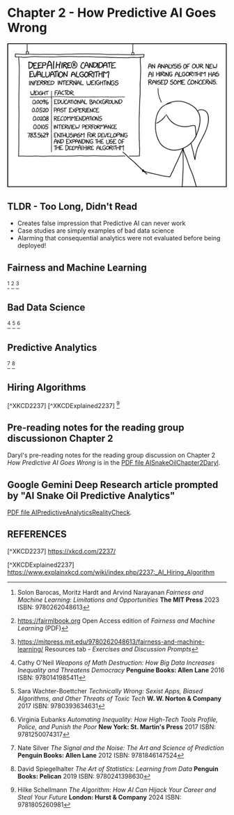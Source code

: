 # Chapter 2 - How Predictive AI Goes Wrong

![XKCD AI Hiring Algorithm](../images/ai_hiring_algorithm.png)

## TLDR - Too Long, Didn't Read

- Creates false impression that Predictive AI can never work
- Case studies are simply examples of bad data science
- Alarming that consequential analytics were not evaluated before being deployed!

## Fairness and Machine Learning

[^FairnessAndMachineLearning]
[^FairMLBookWebsite]
[^FairMLMITPressWebsite]

## Bad Data Science 

[^WeaponsOfMathDestruction]
[^TechnicallyWrong]
[^AutomatingInequality]

## Predictive Analytics

[^TheSignalAndTheNoise]
[^TheArtOfStatistics]

## Hiring Algorithms

[^XKCD2237]
[^XKCDExplained2237]
[^TheAlgorithm]

## Pre-reading notes for the reading group discussionon Chapter 2

Daryl's pre-reading notes for the reading group discussion on Chapter 2 _How Predictive AI Goes Wrong_ is in the [PDF file AISnakeOilChapter2Daryl](AISnakeOilChapter2Daryl.pdf).

## Google Gemini Deep Research article prompted by "AI Snake Oil Predictive Analytics"

[PDF file AIPredictiveAnalyticsRealityCheck](AIPredicativeAnalyticsRealityCheck.pdf).

## REFERENCES

[^XKCD2237]
    https://xkcd.com/2237/

[^XKCDExplained2237]
    https://www.explainxkcd.com/wiki/index.php/2237:_AI_Hiring_Algorithm

[^FairnessAndMachineLearning]:
    Solon Barocas, Moritz Hardt and Arvind Narayanan _Fairness and Machine Learning: Limitations and Opportunities_ **The MIT Press** 2023 ISBN: 9780262048613
	
[^FairMLBookWebsite]:
    https://fairmlbook.org Open Access edition of _Fairness and Machine Learning_[^FairnessAndMachineLearning] (PDF)
	
[^FairMLMITPressWebsite]:
    https://mitpress.mit.edu/9780262048613/fairness-and-machine-learning/ Resources tab - _Exercises and Discussion Prompts_
	
[^WeaponsOfMathDestruction]:
    Cathy O'Neil _Weapons of Math Destruction: How Big Data Increases Inequality and Threatens Democracy_ **Penguine Books: Allen Lane** 2016 ISBN: 9780141985411
	
[^TechnicallyWrong]:
    Sara Wachter-Boettcher _Technically Wrong: Sexist Apps, Biased Algorithms, and Other Threats of Toxic Tech_ **W. W. Norton & Company** 2017 ISBN: 9780393634631
	
[^AutomatingInequality]:
    Virginia Eubanks _Automating Inequality: How High-Tech Tools Profile, Police, and Punish the Poor_ **New York: St. Martin's Press** 2017 ISBN: 9781250074317

[^TheSignalAndTheNoise]:
    Nate Silver _The Signal and the Noise: The Art and Science of Prediction_ **Penguin Books: Allen Lane** 2012 ISBN: 9781846147524

[^TheArtOfStatistics]:
    David Spiegelhalter _The Art of Statistics: Learning from Data_ **Penguin Books: Pelican** 2019 ISBN: 9780241398630 
	
[^TheAlgorithm]:
    Hilke Schellmann _The Algorithm: How AI Can Hijack Your Career and Steal Your Future_ **London: Hurst & Company** 2024 ISBN: 9781805260981
	